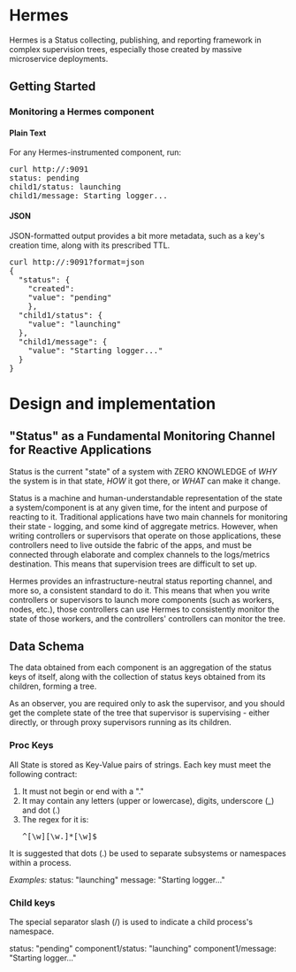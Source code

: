 # Hermes

Hermes is a Status collecting, publishing, and reporting framework in complex supervision trees, especially those created by massive microservice deployments.

## Getting Started

### Monitoring a Hermes component

#### Plain Text
For any Hermes-instrumented component, run:

<pre>
curl http://<component>:9091
status: pending
child1/status: launching
child1/message: Starting logger...
</pre>

#### JSON

JSON-formatted output provides a bit more metadata, such as a key's creation time, along with its prescribed TTL.

<pre>
curl http://<component>:9091?format=json
{
  "status": {
    "created": <nanosecond starttime>
    "value": "pending"
    },
  "child1/status": {
    "value": "launching"
  },
  "child1/message": {
    "value": "Starting logger..."
  }
}
</pre>


# Design and implementation

## "Status" as a Fundamental Monitoring Channel for Reactive Applications

Status is the current "state" of a system with ZERO KNOWLEDGE of *WHY* the system is in that state, *HOW* it got there, or *WHAT* can make it change.

Status is a machine and human-understandable representation of the state a system/component is at any given time, for the intent and purpose of reacting to it. Traditional applications have two main channels for monitoring their state - logging, and some kind of aggregate metrics. However, when writing controllers or supervisors that operate on those applications, these controllers need to live outside the fabric of the apps, and must be connected through elaborate and complex channels to the logs/metrics destination. This means that supervision trees are difficult to set up.

Hermes provides an infrastructure-neutral status reporting channel, and more so, a consistent standard to do it. This means that when you write controllers or supervisors to launch more components (such as workers, nodes, etc.), those controllers can use Hermes to consistently monitor the state of those workers, and the controllers' controllers can monitor the tree.

## Data Schema

The data obtained from each component is an aggregation of the status keys of itself, along with the collection of status keys obtained from its children, forming a tree.

As an observer, you are required only to ask the supervisor, and you should get the complete state of the tree that supervisor is supervising - either directly, or through proxy supervisors running as its children.

### Proc Keys
All State is stored as Key-Value pairs of strings. Each key must meet the following contract:
1. It must not begin or end with a "."
2. It may contain any letters (upper or lowercase), digits, underscore (\_) and dot (\.)
3. The regex for it is: <pre>^[\w][\w\.]*[\w]$</pre>

It is suggested that dots (.) be used to separate subsystems or namespaces within a process.

*Examples:*
status: "launching"
message: "Starting logger..."

### Child keys

The special separator slash (/) is used to indicate a child process's namespace.

status: "pending"
component1/status: "launching"
component1/message: "Starting logger..."
